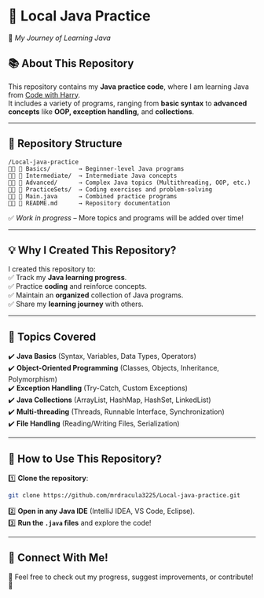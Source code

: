 # 📌 Local Java Practice
🚀 *My Journey of Learning Java*

## 📚 About This Repository
This repository contains my **Java practice code**, where I am learning Java from [Code with Harry](https://www.youtube.com/@CodeWithHarry).  
It includes a variety of programs, ranging from **basic syntax** to **advanced concepts** like **OOP, exception handling,** and **collections**.

---

## 📂 Repository Structure
```
/Local-java-practice
 📁 Basics/        → Beginner-level Java programs  
 📁 Intermediate/  → Intermediate Java concepts  
 📁 Advanced/      → Complex Java topics (Multithreading, OOP, etc.)  
 📁 PracticeSets/  → Coding exercises and problem-solving  
 📝 Main.java      → Combined practice programs  
 📝 README.md      → Repository documentation  
```
✅ *Work in progress* – More topics and programs will be added over time!

---

## 💡 Why I Created This Repository?
I created this repository to:  
✅ Track my **Java learning progress**.  
✅ Practice **coding** and reinforce concepts.  
✅ Maintain an **organized** collection of Java programs.  
✅ Share my **learning journey** with others.

---

## 📌 Topics Covered
✔️ **Java Basics** (Syntax, Variables, Data Types, Operators)  
✔️ **Object-Oriented Programming** (Classes, Objects, Inheritance, Polymorphism)  
✔️ **Exception Handling** (Try-Catch, Custom Exceptions)  
✔️ **Java Collections** (ArrayList, HashMap, HashSet, LinkedList)  
✔️ **Multi-threading** (Threads, Runnable Interface, Synchronization)  
✔️ **File Handling** (Reading/Writing Files, Serialization)

---

## 🚀 How to Use This Repository?
1️⃣ **Clone the repository**:
   ```bash
   git clone https://github.com/mrdracula3225/Local-java-practice.git
   ```  
2️⃣ **Open in any Java IDE** (IntelliJ IDEA, VS Code, Eclipse).  
3️⃣ **Run the `.java` files** and explore the code!

---

## 📢 Connect With Me!
💬 Feel free to check out my progress, suggest improvements, or contribute! 🚀  
